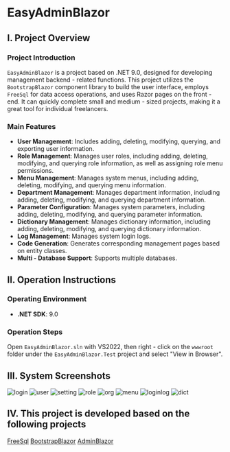 # EasyAdminBlazor

## I. Project Overview
### Project Introduction
`EasyAdminBlazor` is a project based on .NET 9.0, designed for developing management backend - related functions. This project utilizes the `BootstrapBlazor` component library to build the user interface, employs `FreeSql` for data access operations, and uses Razor pages on the front - end. It can quickly complete small and medium - sized projects, making it a great tool for individual freelancers.

### Main Features
- **User Management**: Includes adding, deleting, modifying, querying, and exporting user information.
- **Role Management**: Manages user roles, including adding, deleting, modifying, and querying role information, as well as assigning role menu permissions.
- **Menu Management**: Manages system menus, including adding, deleting, modifying, and querying menu information.
- **Department Management**: Manages department information, including adding, deleting, modifying, and querying department information.
- **Parameter Configuration**: Manages system parameters, including adding, deleting, modifying, and querying parameter information.
- **Dictionary Management**: Manages dictionary information, including adding, deleting, modifying, and querying dictionary information.
- **Log Management**: Manages system login logs.
- **Code Generation**: Generates corresponding management pages based on entity classes.
- **Multi - Database Support**: Supports multiple databases.

## II. Operation Instructions
### Operating Environment
- **.NET SDK**: 9.0

### Operation Steps
Open `EasyAdminBlazor.sln` with VS2022, then right - click on the `wwwroot` folder under the `EasyAdminBlazor.Test` project and select "View in Browser".

## III. System Screenshots

![login](https://gitee.com/gudufy/EasyAdminBlazor/raw/master/images/login.png)
![user](https://gitee.com/gudufy/EasyAdminBlazor/raw/master/images/user.png)
![setting](https://gitee.com/gudufy/EasyAdminBlazor/raw/master/images/setting.png)
![role](https://gitee.com/gudufy/EasyAdminBlazor/raw/master/images/role.png)
![org](https://gitee.com/gudufy/EasyAdminBlazor/raw/master/images/org.png)
![menu](https://gitee.com/gudufy/EasyAdminBlazor/raw/master/images/menu.png)
![loginlog](https://gitee.com/gudufy/EasyAdminBlazor/raw/master/images/loginlog.png)
![dict](https://gitee.com/gudufy/EasyAdminBlazor/raw/master/images/dict.png)

## IV. This project is developed based on the following projects
[FreeSql](https://freesql.net/)
[BootstrapBlazor](https://www.blazor.zone/)
[AdminBlazor](https://freesql.net/guide/AdminBlazor.html)